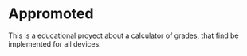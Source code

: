# Appromoted
This is a educational proyect about a calculator of grades, that find be implemented for all devices.
